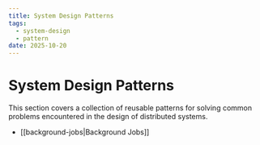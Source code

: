 ```yaml
---
title: System Design Patterns
tags:
  - system-design
  - pattern
date: 2025-10-20
---
```


# System Design Patterns

This section covers a collection of reusable patterns for solving common problems encountered in the design of distributed systems.

* [[background-jobs|Background Jobs]]
